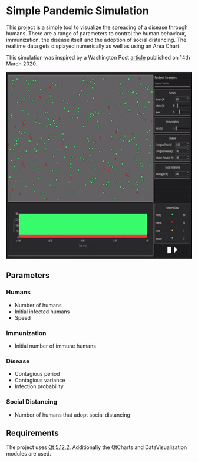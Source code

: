# Simple Pandemic Simulation

This project is a simple tool to visualize the spreading of a disease through humans. 
There are a range of parameters to control the human behaviour, immunization, the disease itself and the adoption of social distancing.
The realtime data gets displayed numerically as well as using an Area Chart.

This simulation was inspired by a Washington Post [article](https://www.washingtonpost.com/graphics/2020/world/corona-simulator/) published on 14th March 2020.

<p align="center">
  <img width="900" height="507" src="/Resources/sps_showcase.gif">
</p>

## Parameters

### Humans
- Number of humans
- Initial infected humans
- Speed

### Immunization
- Initial number of immune humans

### Disease
- Contagious period
- Contagious variance
- Infection probability

### Social Distancing
- Number of humans that adopt social distancing


## Requirements
The project uses [Qt 5.12.2](www.qt.io).
Additionally the QtCharts and DataVisualization modules are used.
